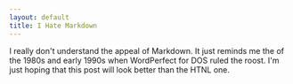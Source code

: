```yaml
---
layout: default
title: I Hate Markdown
---
```

I really don't understand the appeal of Markdown. It just reminds me the of the 1980s and early 1990s when WordPerfect for DOS ruled the roost. I'm just hoping that this post will look better than the HTNL one.